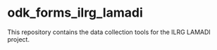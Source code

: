 # odk_forms_ilrg_lamadi
This repository contains the data collection tools for the ILRG LAMADI project.
